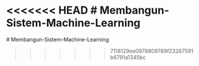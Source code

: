 <<<<<<< HEAD
﻿# Membangun-Sistem-Machine-Learning
=======
﻿# Membangun-Sistem-Machine-Learning
>>>>>>> 7118129ee0978809769f23267591b6791a1345bc
